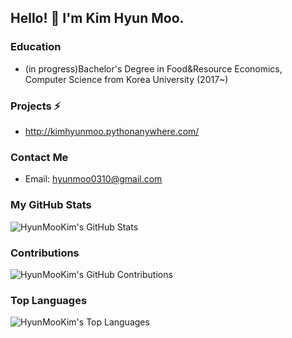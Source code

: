## Hello! 👋 I'm Kim Hyun Moo.

### Education
- (in progress)Bachelor's Degree in Food&Resource Economics, Computer Science from Korea University (2017~)
<!--
### Skills 
- Programming Languages: ![Python](https://img.shields.io/badge/-Python-blue), ![C](https://img.shields.io/badge/-C-orange)
- Web Technologies: ![PHP](https://img.shields.io/badge/-PHP-purple)
  
### Experience with 
- Frameworks: ![Django](https://img.shields.io/badge/-Django-green), ![Flutter](https://img.shields.io/badge/-Flutter-blue), Excel

### Interests 
- Machine learning and data science
- Web/app development
-->
### Projects ⚡
- http://kimhyunmoo.pythonanywhere.com/ 

### Contact Me 
- Email: hyunmoo0310@gmail.com

### My GitHub Stats
![HyunMooKim's GitHub Stats](https://github-readme-stats.vercel.app/api?username=HyunMooKim&show_icons=true&theme=dark)

### Contributions
![HyunMooKim's GitHub Contributions](https://github-readme-streak-stats.herokuapp.com/?user=HyunMooKim&theme=dark)

### Top Languages
![HyunMooKim's Top Languages](https://github-readme-stats.vercel.app/api/top-langs/?username=HyunMooKim&layout=compact&theme=dark)


<!--
**HyunMooKim/HyunMooKim** is a ✨ _special_ ✨ repository because its `README.md` (this file) appears on your GitHub profile.

Here are some ideas to get you started:

- 🔭 I’m currently working on ...
- 🌱 I’m currently learning ...
- 👯 I’m looking to collaborate on ...
- 🤔 I’m looking for help with ...
- 💬 Ask me about ...
- 📫 How to reach me: ...
- 😄 Pronouns: ...
- ⚡ Fun fact: ...
-->

